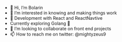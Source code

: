 - 👋 Hi, I’m Bolarin
- 👀 I’m interested in knowing and making things work
- 🌱 Development with React and ReactNavtive
- Currently exploring Golang 👀
- 💞️ I’m looking to collaborate on front end projects
- 📫 How to reach me on twitter: @mightyzeus9 

<!---
mightyFZeus/mightyFZeus is a ✨ special ✨ repository because its `README.md` (this file) appears on your GitHub profile.
You can click the Preview link to take a look at your changes.
--->
